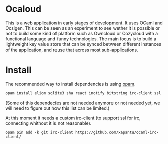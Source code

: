 # Ocaloud

This is a web application in early stages of development. It uses OCaml and Ocsigen. This can be seen as an experiment to see wether it is possible or not to build some kind of platform such as Owncloud or Cozycloud with a functional language and funny technologies.
The main focus is to build a lightweight key value store that can be synced between different instances of the application, and reuse that across most sub-applications.

# Install

The recommended way to install dependencies is using [opam](http://opam.ocaml.org/).

```
opam install eliom sqlite3 sha react inotify bitstring irc-client ssl
```

(Some of this dependecies are not needed anymore or not needed yet, we will need to figure out how this list can be limited.)

At this moment it needs a custom irc-client (to support ssl for irc, connecting whithout it is not reasonable).

```
opam pin add -k git irc-client https://github.com/xapantu/ocaml-irc-client/
```
